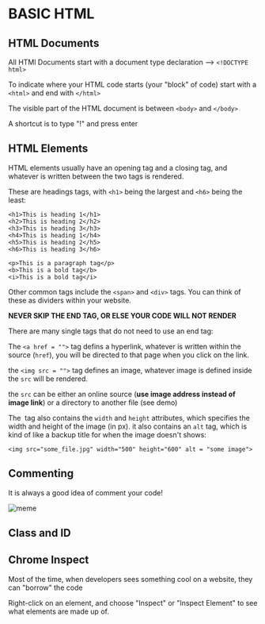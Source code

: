 # BASIC HTML

## HTML Documents

All HTMl Documents start with a document type declaration --> `<!DOCTYPE html>`

To indicate where your HTML code starts (your "block" of code) start with a `<html>` and end with `</html>`

The visible part of the HTML document is between  `<body>` and `</body>`

A shortcut is to type "!" and press enter

## HTML Elements

HTML elements usually have an opening tag and a closing tag, and whatever is written between the two tags is rendered. 

These are headings tags, with `<h1>` being the largest and `<h6>` being the least:

```
<h1>This is heading 1</h1>
<h2>This is heading 2</h2>
<h3>This is heading 3</h3>
<h4>This is heading 1</h4>
<h5>This is heading 2</h5>
<h6>This is heading 3</h6>

<p>This is a paragraph tag</p>
<b>This is a bold tag</b>
<i>This is a bold tag</i>

```

Other common tags include the `<span>` and `<div>` tags. You can think of these as dividers within your website. 

**NEVER SKIP THE END TAG, OR ELSE YOUR CODE WILL NOT RENDER**

There are many single tags that do not need to use an end tag:

The `<a href = "">` tag defins a hyperlink, whatever is written within the source (`href`), you will be directed to that page when you click on the link.

the `<img src = "">` tag defines an image, whatever image is defined inside the `src` will be rendered.

the `src` can be either an online source (**use image address instead of image link**) or a directory to another file (see demo)

The <img> tag also contains the `width` and `height` attributes, which specifies the width and height of the image (in px). it also contains an `alt` tag, which is kind of like a backup title for when the image doesn't shows:

`<img src="some_file.jpg" width="500" height="600" alt = "some image">`

## Commenting

It is always a good idea of comment your code!

<img src="https://memezila.com/saveimage/Code-comments-be-like-this-is-a-stop-sign-meme-1022" alt="meme" />

## Class and ID


## Chrome Inspect

Most of the time, when developers sees something cool on a website, they can "borrow" the code

Right-click on an element, and choose "Inspect" or "Inspect Element" to see what elements are made up of.

